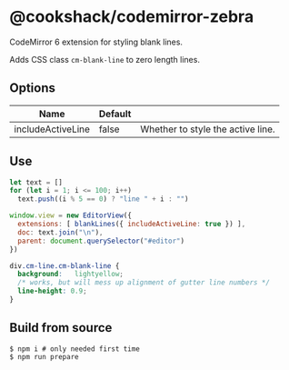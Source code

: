 # @cookshack/codemirror-zebra

CodeMirror 6 extension for styling blank lines.

Adds CSS class `cm-blank-line` to zero length lines.

## Options

| Name               | Default |                                              |
|--------------------|---------|----------------------------------------------|
| includeActiveLine  |   false | Whether to style the active line.            |

## Use

```javascript
let text = []
for (let i = 1; i <= 100; i++)
  text.push((i % 5 == 0) ? "line " + i : "")

window.view = new EditorView({
  extensions: [ blankLines({ includeActiveLine: true }) ],
  doc: text.join("\n"),
  parent: document.querySelector("#editor")
})
```

```css
div.cm-line.cm-blank-line {
  background: ￼￼lightyellow;
  /* works, but will mess up alignment of gutter line numbers */
  line-height: 0.9;
}
```

## Build from source

```
$ npm i # only needed first time
$ npm run prepare
```
